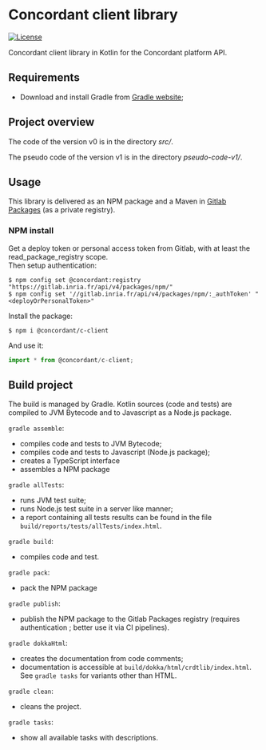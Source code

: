 # Concordant client library

[![License](https://img.shields.io/badge/license-MIT-green)](https://opensource.org/licenses/MIT)

Concordant client library in Kotlin for the Concordant platform API.

## Requirements

- Download and install Gradle from [Gradle website](https://gradle.org/install/);

## Project overview

The code of the version v0 is in the directory *src/*.

The pseudo code of the version v1 is in the directory *pseudo-code-v1/*.

## Usage

This library is delivered as an NPM package and a Maven in [Gitlab Packages](
https://gitlab.inria.fr/concordant/software/c-client/-/packages)
(as a private registry).

### NPM install

Get a deploy token or personal access token from Gitlab,
with at least the read_package_registry scope.  
Then setup authentication:
``` shell
$ npm config set @concordant:registry "https://gitlab.inria.fr/api/v4/packages/npm/"
$ npm config set '//gitlab.inria.fr/api/v4/packages/npm/:_authToken' "<deployOrPersonalToken>"
```

Install the package:
``` shell
$ npm i @concordant/c-client
```

And use it:
``` typescript
import * from @concordant/c-client;
```

## Build project

The build is managed by Gradle.
Kotlin sources (code and tests) are compiled to JVM Bytecode
and to Javascript as a Node.js package.

`gradle assemble`:
- compiles code and tests to JVM Bytecode;
- compiles code and tests to Javascript (Node.js package);
- creates a TypeScript interface
- assembles a NPM package

`gradle allTests`:
- runs JVM test suite;
- runs Node.js test suite in a server like manner;
- a report containing all tests results can be found in the file
  `build/reports/tests/allTests/index.html`.

`gradle build`:
- compiles code and test.

`gradle pack`:
- pack the NPM package

`gradle publish`:
- publish the NPM package to the Gitlab Packages registry
  (requires authentication ; better use it via CI pipelines).

`gradle dokkaHtml`:
- creates the documentation from code comments;
- documentation is accessible at `build/dokka/html/crdtlib/index.html`.
See `gradle tasks` for variants other than HTML.

`gradle clean`:
- cleans the project.

`gradle tasks`:
- show all available tasks with descriptions.

